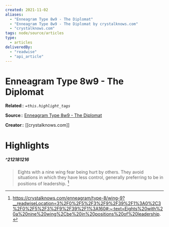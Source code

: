 ```yaml
---
created: 2021-11-02
aliases:
  - "Enneagram Type 8w9 - The Diplomat"
  - "Enneagram Type 8w9 - The Diplomat by crystalknows.com"
  - "crystalknows.com"
tags: node/source/articles
type:
  - articles
deliveredBy:
  - "readwise"
  - "api_article"
---
```

# Enneagram Type 8w9 - The Diplomat

**Related**:: 
*`=this.highlight_tags`*

**Source**:: [Enneagram Type 8w9 - The Diplomat](https://crystalknows.com/enneagram/type-8/wing-9)

**Creator**:: [[crystalknows.com]]

# Highlights
##### ^212181216
  
> Eights with a nine wing fear being hurt by others. They avoid situations in which they have less control, generally preferring to be in positions of leadership. 
  [^212181216]

[^212181216]:  https://crystalknows.com/enneagram/type-8/wing-9?__readwiseLocation=3%2F0%2F5%2F3%2F9%2F39%2F1%3A0%2C3%2F0%2F5%2F3%2F9%2F39%2F1%3A160#:~:text=Eights%20with%20a%20nine%20wing%2Cbe%20in%20positions%20of%20leadership.


